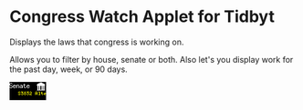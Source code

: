 # Congress Watch Applet for Tidbyt

Displays the laws that congress is working on.

Allows you to filter by house, senate or both.
Also let's you display work for the past day, week, or 90 days.

![Congress Watch Applet for Tidbyt](congress_watch.webp)
